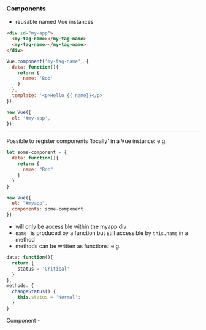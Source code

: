 ### Components
- reusable named Vue instances
```html
<div id="my-app">
  <my-tag-name></my-tag-name>
  <my-tag-name></my-tag-name>
</div>
```
```javascript
Vue.component('my-tag-name', {
  data: function(){
    return {
      name: 'Bob'
    }
  },
  template: '<p>Hello {{ name}}</p>'
});

new Vue({
  el: '#my-app',
});
```
----
Possible to register components 'locally' in a Vue instance:
e.g.
```javascript
let some-component = {
  data: function(){
    return {
      name: "Bob"
    }
  }
}

new Vue({
  el: "#myapp",
  components: some-component
})
```
- <some-component> will only be accessible within the myapp div
- `name ` is produced by a function but still accessible by `this.name` in a method
- methods can be written as functions:
e.g.
```javascript
data: function(){
  return {
    status = 'Critical'
  }
},
methods: {
  changeStatus() {
    this.status = 'Normal';
  }
}
```
Component - <template> with html (wrapped in <div> if > 1) & <script> w export default {}
In `main.js` can import NameOfComponent from `NameOfComponent.vue` (camel case) & register it globally:
`Vue.component('name-of-component', NameOfComponent)`;
=> can now be used as a tag e.g. <name-of-component></name-of-component>
OR can also register things locally = by importing it inside script and adding it to the components section of the options object:
e.g.
```html
<template>
  <app-server-status v-for="server in 5"></app-server-status>
</template>
```
```javascript
<script>
  import ServerStatus from './ServerStatus.vue';
  export default {
    components: {
      'app-server-status': ServerStatus
    }
  }
  </script>
  ```
Note that VueJS allows for camel case or hyphenated selectors (will map camelCase property name in options object to the hyphenated tag name)

----
###  Scoping styles
Add `scoped` to the <style> template (cf shadow DOM) [thanks to data-id- attribute assigned to components]
